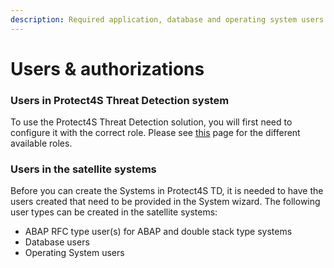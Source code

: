 ```yaml
---
description: Required application, database and operating system users
---
```


# Users & authorizations

### Users in Protect4S Threat Detection system <a href="#secure-store-in-solution-manager" id="secure-store-in-solution-manager"></a>

To use the Protect4S Threat Detection solution, you will first need to configure it with the correct role. Please see [this](authorizations.md) page for the different available roles.

### Users in the satellite systems <a href="#users-in-the-satellite-systems" id="users-in-the-satellite-systems"></a>

Before you can create the Systems in Protect4S TD, it is needed to have the users created that need to be provided in the System wizard. The following user types can be created in the satellite systems:

* ABAP RFC type user(s) for ABAP and double stack type systems
* Database users
* Operating System users
